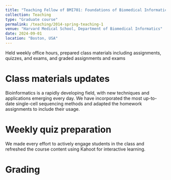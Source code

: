 ```yaml
---
title: "Teaching Fellow of BMI701: Foundations of Biomedical Informatics I"
collection: Teaching
type: "Graduate course"
permalink: /teaching/2014-spring-teaching-1
venue: "Harvard Medical School, Department of Biomedical Informatics"
date: 2024-09-01
location: "Boston, USA"
---
```


Held weekly office hours, prepared class materials including assignments, quizzes, and exams, and graded assignments and exams

Class materials updates
======
Bioinformatics is a rapidly developing field, with new techniques and applications emerging every day. We have incorporated the most up-to-date single-cell sequencing methods and adapted the homework assignments to include their usage.

Weekly quiz preparation
======
We made every effort to actively engage students in the class and refreshed the course content using Kahoot for interactive learning.

Grading
======

